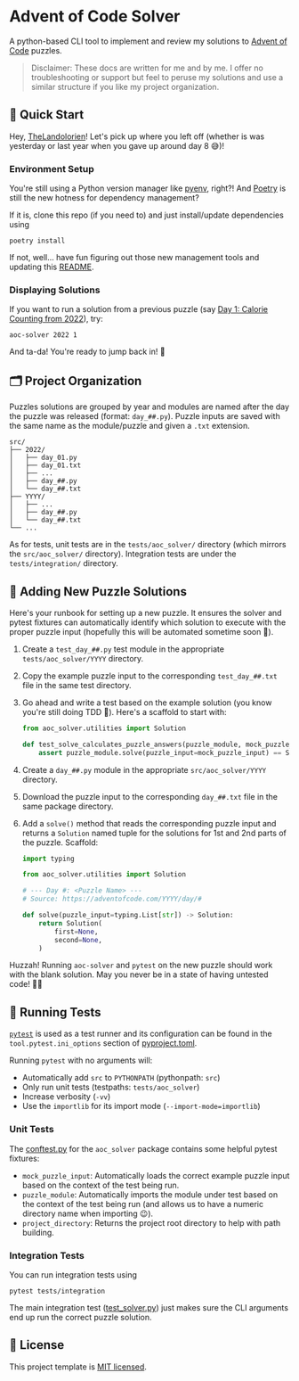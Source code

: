 # Advent of Code Solver

A python-based CLI tool to implement and review my solutions to [Advent of Code](https://adventofcode.com) puzzles.

> Disclaimer: These docs are written for me and by me. I offer no troubleshooting or support but feel to peruse my solutions and use a similar structure if you like my project organization.

## 🎄 Quick Start

Hey, [TheLandolorien](https://github.com/TheLandolorien)! Let's pick up where you left off (whether is was yesterday or last year when you gave up around day 8 😅)!

### Environment Setup

You're still using a Python version manager like [pyenv](https://github.com/pyenv/pyenv), right?! And [Poetry](https://python-poetry.org) is still the new hotness for dependency management?

If it is, clone this repo (if you need to) and just install/update dependencies using

```shell
poetry install
```

If not, well... have fun figuring out those new management tools and updating this [README](./README.md).

### Displaying Solutions

If you want to run a solution from a previous puzzle (say [Day 1: Calorie Counting from 2022](https://adventofcode.com/2022/day/1)), try:

```shell
aoc-solver 2022 1
```

And ta-da! You're ready to jump back in! 🎉

## 🗂️ Project Organization

Puzzles solutions are grouped by year and modules are named after the day the puzzle was released (format: `day_##.py`). Puzzle inputs are saved with the same name as the module/puzzle and given a `.txt` extension.

```
src/
├── 2022/
│   ├── day_01.py
│   ├── day_01.txt
│   ├── ...
│   ├── day_##.py
│   └── day_##.txt
├── YYYY/
│   ├── ...
│   ├── day_##.py
│   └── day_##.txt
└── ...
```

As for tests, unit tests are in the `tests/aoc_solver/` directory (which mirrors the `src/aoc_solver/` directory). Integration tests are under the `tests/integration/` directory.

## 🧩 Adding New Puzzle Solutions

Here's your runbook for setting up a new puzzle. It ensures the solver and pytest fixtures can automatically identify which solution to execute with the proper puzzle input (hopefully this will be automated sometime soon 🚀).

1. Create a `test_day_##.py` test module in the appropriate `tests/aoc_solver/YYYY` directory.
1. Copy the example puzzle input to the corresponding `test_day_##.txt` file in the same test directory.
1. Go ahead and write a test based on the example solution (you know you're still doing TDD 🧪). Here's a scaffold to start with:

   ```python
   from aoc_solver.utilities import Solution

   def test_solve_calculates_puzzle_answers(puzzle_module, mock_puzzle_input):
       assert puzzle_module.solve(puzzle_input=mock_puzzle_input) == Solution(first=None, second=None)
   ```

1. Create a `day_##.py` module in the appropriate `src/aoc_solver/YYYY` directory.
1. Download the puzzle input to the corresponding `day_##.txt` file in the same package directory.
1. Add a `solve()` method that reads the corresponding puzzle input and returns a `Solution` named tuple for the solutions for 1st and 2nd parts of the puzzle. Scaffold:

   ```python
   import typing

   from aoc_solver.utilities import Solution

   # --- Day #: <Puzzle Name> ---
   # Source: https://adventofcode.com/YYYY/day/#

   def solve(puzzle_input=typing.List[str]) -> Solution:
       return Solution(
           first=None,
           second=None,
       )
   ```

Huzzah! Running `aoc-solver` and `pytest` on the new puzzle should work with the blank solution. May you never be in a state of having untested code! 🙌🏾

## 🧪 Running Tests

[`pytest`](https://docs.pytest.org/en/7.2.x/) is used as a test runner and its configuration can be found in the `tool.pytest.ini_options` section of [pyproject.toml](./pyproject.toml).

Running `pytest` with no arguments will:

- Automatically add `src` to `PYTHONPATH` (pythonpath: `src`)
- Only run unit tests (testpaths: `tests/aoc_solver`)
- Increase verbosity (`-vv`)
- Use the `importlib` for its import mode (`--import-mode=importlib`)

### Unit Tests

The [conftest.py](./tests/aoc_solver/conftest.py) for the `aoc_solver` package contains some helpful pytest fixtures:

- `mock_puzzle_input`: Automatically loads the correct example puzzle input based on the context of the test being run.
- `puzzle_module`: Automatically imports the module under test based on the context of the test being run (and allows us to have a numeric directory name when importing 😉).
- `project_directory`: Returns the project root directory to help with path building.

### Integration Tests

You can run integration tests using

```shell
pytest tests/integration
```

The main integration test ([test_solver.py](./tests/integration/test_solver.py)) just makes sure the CLI arguments end up run the correct puzzle solution.

## 🪪 License

This project template is [MIT licensed](https://github.com/thelandolorien/advent-of-code/blob/main/LICENSE).
